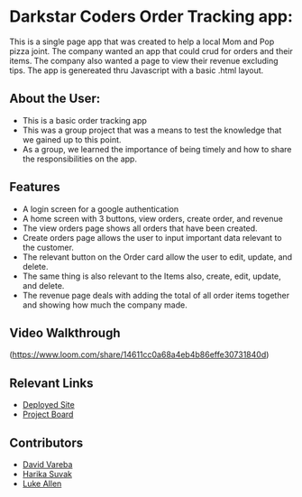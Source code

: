 # Darkstar Coders Order Tracking app:
This is a single page app that was created to help a local Mom and Pop pizza joint. The company wanted an app that could crud for orders and their items. The company also wanted a page to view their revenue excluding tips. The app is genereated thru Javascript with a basic .html layout.

## About the User:
- This is a basic order tracking app
- This was a group project that was a means to test the knowledge that we gained up to this point.
- As a group, we learned the importance of being timely and how to share the responsibilities on the app.

## Features
- A login screen for a google authentication
- A home screen with 3 buttons, view orders, create order, and revenue
- The view orders page shows all orders that have been created.
- Create orders page allows the user to input important data relevant to the customer.
- The relevant button on the Order card allow the user to edit, update, and delete.
- The same thing is also relevant to the Items also, create, edit, update, and delete.
- The revenue page deals with adding the total of all order items together and showing how much the company made.

## Video Walkthrough
(https://www.loom.com/share/14611cc0a68a4eb4b86effe30731840d)
## Relevant Links
- [Deployed Site](https://dark-star-coders-hhpw.netlify.app/)
- [Project Board](https://github.com/nss-evening-cohort-16/hip-hop-pizza-and-wangs-dark-star-coders/projects/1)

## Contributors
- [David Vareba](https://github.com/davidvareba)
- [Harika Suvak](https://github.com/hcodes11)
- [Luke Allen](https://github.com/lukus2013)